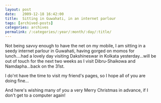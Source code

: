 ```yaml
---
layout: post
date:	2009-12-18 16:42:00
title:  Sitting in Guwahati, in an internet parlour
tags: [archived-posts]
categories: archives
permalink: /:categories/:year/:month/:day/:title/
---
```

Not being savvy enough to have the net on my mobile, I am sitting in a seedy internet parlour in Guwahati, having gorged on momos for lunch....had a lovely day visiting Dakshineswar in Kolkata yesterday...will be out of touch for the next two weeks as I visit Dibru-Shaikowa and Namdapha...back on the 31st.

I do'nt have the time to visit my friend's pages, so I hope all of you are doing fine...

And here's wishing many of you a very Merry Christmas in advance, if I don't get to a computer again!
